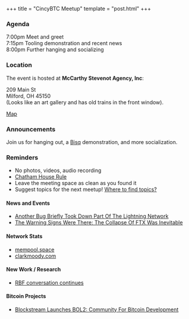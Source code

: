 +++
title = "CincyBTC Meetup"
template = "post.html"
+++

### Agenda

7:00pm Meet and greet  
7:15pm Tooling demonstration and recent news  
8:00pm Further hanging and socializing

### Location

The event is hosted at **McCarthy Stevenot Agency, Inc**:  

209 Main St  
Milford, OH 45150  
(Looks like an art gallery and has old trains in the front window).

[Map](https://www.google.com/maps/place/McCarthy+Stevenot+Agency,+Inc./@39.1741388,-84.2966441,17z/data=!4m12!1m6!3m5!1s0x884053ded069cfdf:0xa6db0edc78b578da!2sMcCarthy+Stevenot+Agency,+Inc.!8m2!3d39.1741282!4d-84.295781!3m4!1s0x884053ded069cfdf:0xa6db0edc78b578da!8m2!3d39.1741282!4d-84.295781)

### Announcements

Join us for hanging out, a [Bisq](https://bisq.network/) demonstration, and more socialization.

### Reminders

- No photos, videos, audio recording
- [Chatham House Rule](https://www.chathamhouse.org/about-us/chatham-house-rule)
- Leave the meeting space as clean as you found it
- Suggest topics for the next meetup! [Where to find topics?](/about/find-topics)

#### News and Events

- [Another Bug Briefly Took Down Part Of The Lightning Network](https://bitcoinmagazine.com/technical/bug-took-down-part-of-the-lightning-network)
- [The Warning Signs Were There: The Collapse Of FTX Was Inevitable](https://bitcoinmagazine.com/business/the-collapse-of-ftx-was-inevitable)

#### Network Stats

- [mempool.space](https://mempool.space/)
- [clarkmoody.com](https://bitcoin.clarkmoody.com/dashboard/)

#### New Work / Research

- [RBF conversation continues](https://bitcoinops.org/en/newsletters/2022/11/09/#continued-discussion-about-enabling-full-rbf)

#### Bitcoin Projects

- [Blockstream Launches BOL2: Community For Bitcoin Development](https://bitcoinmagazine.com/business/blockstream-launches-build-on-l2-bol2)
